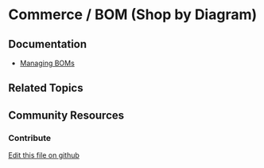 # Commerce / BOM (Shop by Diagram)

## Documentation

* [Managing BOMs](https://learn.liferay.com/commerce/latest/en/managing-a-catalog/creating-and-managing-products/products/managing-boms.html)

## Related Topics

## Community Resources

### Contribute

[Edit this file on github](https://github.com/olafk/controlpanel-documentation-docs/blob/master/md/74en/com_liferay_commerce_bom_admin_web_internal_portlet_CommerceBOMAdminPortlet/editCommerceBOMDefinition.md)
